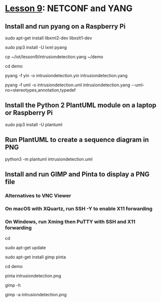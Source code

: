 # <a href="https://goo.gl/RIzzfl">Lesson 9</a>: NETCONF and YANG

## Install and run pyang on a Raspberry Pi

sudo apt-get install libxml2-dev libxslt1-dev

sudo pip3 install -U lxml pyang

cp ~/iot/lesson9/intrusiondetection.yang ~/demo

cd demo

pyang -f yin -o intrusiondetection.yin intrusiondetection.yang

pyang -f uml -o intrusiondetection.uml intrusiondetection.yang --uml-no=stereotypes,annotation,typedef

## Install the Python 2 PlantUML module on a laptop or Raspberry Pi

sudo pip3 install -U plantuml

## Run PlantUML to create a sequence diagram in PNG

python3 -m plantuml intrusiondetection.uml

## Install and run GIMP and Pinta to display a PNG file

### Alternatives to VNC Viewer

### On macOS with XQuartz, run SSH -Y to enable X11 forwarding

### On Windows, run Xming then PuTTY with SSH and X11 forwarding

cd

sudo apt-get update

sudo apt-get install gimp pinta

cd demo

pinta intrusiondetection.png

gimp -h

gimp -a intrusiondetection.png
